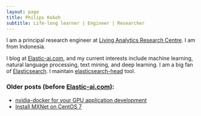 ```yaml
---
layout: page
title: Philips Kokoh 
subtitle: Life-long learner | Engineer | Researcher
---
```


I am a principal research engineer at [Living Analytics Research Centre](https://larc.smu.edu.sg/). I am from Indonesia.

I blog at [Elastic-ai.com](https://elastic-ai.com/), and my current interests include machine learning, natural language processing, text mining, and deep learning. I am a big fan of [Elasticsearch](https://www.elastic.co/elasticsearch/). I maintain [elasticsearch-head](https://github.com/mobz/elasticsearch-head) tool.


### Older posts (before [Elastic-ai.com](https://elastic-ai.com/)):
- [nvidia-docker for your GPU application development](https://philipskokoh.github.io/blog/nvidia-docker-for-your-GPU-application-development)
- [Install MXNet on CentOS 7](https://philipskokoh.github.io/blog/mxnet-on-centos)
